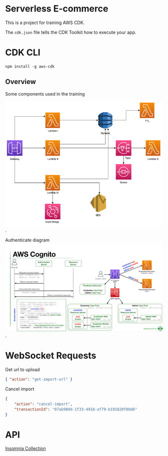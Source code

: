 # Serverless E-commerce

This is a project for training AWS CDK.

The `cdk.json` file tells the CDK Toolkit how to execute your app.


# CDK CLI

```shell
npm install -g aws-cdk
```

## Overview

Some components used in the training

![Some components used in the training](/docs/overview-apps.png "Some components used in the training").

Authenticate diagram
![Authenticate diagram](/docs/auth-schema.png "Authenticate diagram").

# WebSocket Requests

Get url to upload

```json
{ "action": "get-import-url" }
```

Cancel import

```json
{
	"action": "cancel-import",
	"transactionId": "07ab900d-1f33-4918-af79-b191820f80d6"
}
```

# API

[Insomnia Collection](./docs/insomnia-collection.json)
